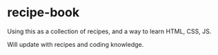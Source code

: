 # recipe-book

Using this as a collection of recipes, and a way to learn HTML, CSS, JS.

Will update with recipes and coding knowledge.